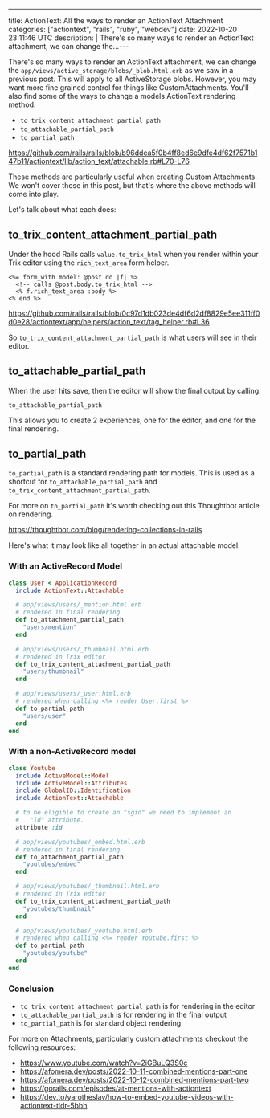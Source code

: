 ---
title: ActionText: All the ways to render an ActionText Attachment
categories: ["actiontext", "rails", "ruby", "webdev"]
date: 2022-10-20 23:11:46 UTC
description: |
  There's so many ways to render an ActionText attachment, we can change the...---

There's so many ways to render an ActionText attachment, we can change the `app/views/active_storage/blobs/_blob.html.erb` as we saw in a previous post. This will apply to all ActiveStorage blobs. However, you may want more fine grained control for things like CustomAttachments. You'll also find some of the ways to change a models ActionText rendering method:

- `to_trix_content_attachment_partial_path`
- `to_attachable_partial_path`
- `to_partial_path`

https://github.com/rails/rails/blob/b96ddea5f0b4ff8ed6e9dfe4df62f7571b147b11/actiontext/lib/action_text/attachable.rb#L70-L76

These methods are particularly useful when creating Custom Attachments. We won't cover those in this post, but that's where the above methods will come into play.

Let's talk about what each does:

## to_trix_content_attachment_partial_path

Under the hood Rails calls `value.to_trix_html` when you render within your Trix editor using the `rich_text_area` form helper.

```erb
<%= form_with model: @post do |f| %>
  <!-- calls @post.body.to_trix_html -->
  <% f.rich_text_area :body %> 
<% end %>
```

https://github.com/rails/rails/blob/0c97d1db023de4df6d2df8829e5ee311ff0d0e28/actiontext/app/helpers/action_text/tag_helper.rb#L36

So `to_trix_content_attachment_partial_path` is what users will see in their editor.

## to_attachable_partial_path

When the user hits save, then the editor will show the final output by calling:

`to_attachable_partial_path`

This allows you to create 2 experiences, one for the editor, and one for the final rendering.

## to_partial_path

`to_partial_path` is a standard rendering path for models. This is used as a shortcut for `to_attachable_partial_path` and `to_trix_content_attachment_partial_path`. 

For more on `to_partial_path` it's worth checking out this Thoughtbot article on rendering.

https://thoughtbot.com/blog/rendering-collections-in-rails

Here's what it may look like all together in an actual attachable model:

### With an ActiveRecord Model

```rb
class User < ApplicationRecord
  include ActionText::Attachable

  # app/views/users/_mention.html.erb 
  # rendered in final rendering
  def to_attachment_partial_path
    "users/mention"
  end

  # app/views/users/_thumbnail.html.erb
  # rendered in Trix editor
  def to_trix_content_attachment_partial_path
    "users/thumbnail"
  end

  # app/views/users/_user.html.erb
  # rendered when calling <%= render User.first %>
  def to_partial_path
    "users/user"
  end
end
```

### With a non-ActiveRecord model

```rb
class Youtube
  include ActiveModel::Model
  include ActiveModel::Attributes
  include GlobalID::Identification
  include ActionText::Attachable

  # to be eligible to create an "sgid" we need to implement an 
  #   "id" attribute.
  attribute :id

  # app/views/youtubes/_embed.html.erb 
  # rendered in final rendering
  def to_attachment_partial_path
    "youtubes/embed"
  end

  # app/views/youtubes/_thumbnail.html.erb
  # rendered in Trix editor
  def to_trix_content_attachment_partial_path
    "youtubes/thumbnail"
  end

  # app/views/youtubes/_youtube.html.erb
  # rendered when calling <%= render Youtube.first %>
  def to_partial_path
    "youtubes/youtube"
  end
end
```

### Conclusion

- `to_trix_content_attachment_partial_path` is for rendering in the editor
- `to_attachable_partial_path` is for rendering in the final output
- `to_partial_path` is for standard object rendering


For more on Attachments, particularly custom attachments checkout the following resources:

- https://www.youtube.com/watch?v=2iGBuLQ3S0c
- https://afomera.dev/posts/2022-10-11-combined-mentions-part-one
- https://afomera.dev/posts/2022-10-12-combined-mentions-part-two
- https://gorails.com/episodes/at-mentions-with-actiontext
- https://dev.to/yarotheslav/how-to-embed-youtube-videos-with-actiontext-tldr-5bbh
